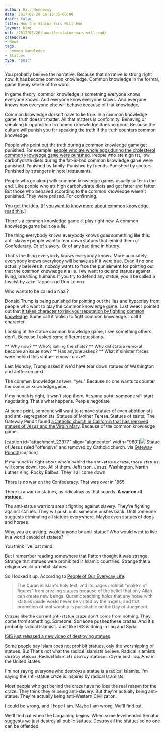 ```yaml
---
author: Bill Hennessy
date: 2017-08-26 16:19:35+00:00
draft: false
title: How the Statue Wars Will End
layout: blog
url: /2017/08/26/how-the-statue-wars-will-end/
categories:
- News
tags:
- common knowledge
- Statues
type: "post"
---
```


You probably believe the narrative. Because that narrative is strong right now. It has become common knowledge. Common knowledge in the formal, game theory sense of the word.

In game theory, common knowledge is something everyone knows everyone knows. And everyone know everyone knows. And everyone knows how everyone else will behave because of that knowledge.

Common knowledge doesn't have to be true. In a common knowledge game, truth doesn't matter. All that matters is conformity. Behaving or speaking in opposition to common knowledge does no good. Because the culture will punish you for speaking the truth if the truth counters common knowledge.

People who point out the truth during a common knowledge game get punished. For example, [people who ate whole eggs during the cholesterol common knowledge game were punished](https://hennessysview.com/2017/02/05/why-are-you-letting-your-doctor-kill-you/). People who ate high fat, low carbohydrate diets during the fat-is-bad common knowledge game were punished. Punished by family. Punished by friends. Punished by doctors. Punished by strangers in hotel restaurants.

People who go along with common knowledge games usually suffer in the end. Like people who ate high carbohydrate diets and got fatter and fatter. But those who behaved according to the common knowledge weren't punished. They were praised. For confirming.

You get the idea. [[If you want to know more about common knowledge, read this](https://www.epsilontheory.com/notes/a-game-of-sentiment/).]

There's a common knowledge game at play right now. A common knowledge game built on a lie.

The thing everybody knows everybody knows goes something like this: anti-slavery people want to tear down statues that remind them of Confederacy. Or of slavery. Or of any bad time in history.

That's the thing everybody knows everybody knows. More accurately, everybody knows everybody will behave as if it were true. Even if no one actually believes it, nobody wants to face the punishment for pointing out that the common knowledge it a lie. Few want to defend statues against living, breathing humans. If you try to defend any statue, you'll be called a fascist by Jake Tapper and Don Lemon.

Who wants to be called a Nazi?

Donald Trump is being punished for pointing out the lies and hypocrisy from people who want to play the common knowledge game. Last week I pointed out that [it takes character to risk your reputation by fighting common knowledge](https://hennessysview.com/2017/08/17/what-is-character/). Some call it foolish to fight common knowledge. I call it character.

Looking at the statue common knowledge game, I see something others don't. Because I asked some different questions.




** Why now?
** Who's calling the shots?
** Why did statue removal become an issue now?
** Has anyone asked?
** What if sinister forces were behind this statue-removal craze?


Last Monday, Trump asked if we'd have tear down statues of Washington and Jefferson next.

The common knowledge answer: "yes." Because no one wants to counter the common knowledge game.

If my hunch is right, it won't stop there. At some point, someone will start negotiating. That's what happens. People negotiate.

At some point, someone will want to remove statues of even abolitionists and anti-segregationists. Statues of Mother Teresa. Statues of saints. The Gateway Pundit found [a Catholic church in California that has removed statues of Jesus and the Virgin Mary](https://www.thegatewaypundit.com/2017/08/167-year-old-california-catholic-school-removes-statues-mary-jesus-inclusive/). Because of the common knowledge game.

[caption id="attachment_23377" align="aligncenter" width="960"]![](https://hennessysview.com/wp-content/uploads/2017/08/jesus-statue-2.jpg)
Statue of Jesus ruled "offensive" and removed by Catholic church. via [Gateway Pundit](https://www.thegatewaypundit.com/2017/08/167-year-old-california-catholic-school-removes-statues-mary-jesus-inclusive/)[/caption]

If my hunch is right about who's behind the anti-statue craze, those statues will come down, too. All of them. Jefferson. Jesus. Washington. Martin Luther King. Rocky Balboa. They'll all come down.

There is no war on the Confederacy. That was over in 1865.

There is a war on statues, as ridiculous as that sounds. **A war on all statues**.

The anti-statue warriors aren't fighting against slavery. They're fighting against statues. They will push until someone pushes back. Until someone suggests eliminating all statues everywhere. Maybe even statues of dogs and horses.

Why, you are asking, would anyone be anti-statue? Who would want to live in a world devoid of statues?

You think I've lost mind.

But I remember reading somewhere that Patton thought it was strange. Strange that statues were prohibited in Islamic countries. Strange that a religion would prohibit statues.

So I looked it up. According to [People of Our Everyday Life](https://peopleof.oureverydaylife.com/islam-statues-8934.html):



> The Quran is Islam's holy text, and its pages prohibit "makers of figures" from creating statues because of the belief that only Allah can create new beings. Quranic teaching holds that any home with statues inside would never be visited by the angels, and that promotion of idol worship is punishable on the Day of Judgment.



Crazes like the current anti-statue craze don't come from nothing. They come from something. Someone. Someone pushes these crazes. And it's probably radical Islamists. Just like ISIS is doing in Iraq and Syria.

[ISIS just released a new video of destroying statues](https://www.thegatewaypundit.com/2017/08/isis-releases-new-video-fighters-destroying-statues-threatening-pope-video/).

Some people say Islam does not prohibit statues, only the worshipping of statues. But That's not what the radical Islamists believe. Radical Islamists destroy statues. Radical Islamists destroy statues in Syria and Iraq. And in the United States.

I'm not saying everyone who destroys a statue is a radical Islamist. I'm saying the anti-statue craze is inspired by radical Islamists.

Most people who get behind the craze have no idea the real reason for the craze. They think they're being anti-slavery. But they're actually being anti-statue. They're actually being anti-Western Civilization.

I could be wrong, and I hope I am. Maybe I am wrong. We'll find out.

We'll find out when the bargaining begins. When some levelheaded Senator suggests we just destroy all public statues. Destroy all the statues so no one can be offended.
